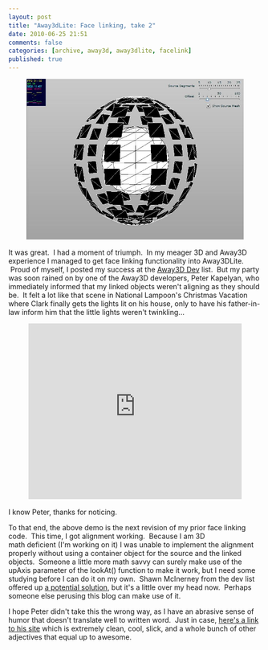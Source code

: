 ```yaml
---
layout: post
title: "Away3dLite: Face linking, take 2"
date: 2010-06-25 21:51
comments: false
categories: [archive, away3d, away3dlite, facelink]
published: true
---
```


<p style="text-align: center;"><a href="/demos/normals_align/sandbox.html" class="fancybox.iframe"><img title="normals_align" src="/images/normals2.jpg" alt="" width="433" height="320" /></a></p>

It was great.  I had a moment of triumph.  In my meager 3D and Away3D experience I managed to get face linking functionality into Away3DLite.  Proud of myself, I posted my success at the <a href="http://groups.google.com/group/away3d-dev/browse_thread/thread/960780192fbb77bd" target="_blank">Away3D Dev</a> list.  But my party was soon rained on by one of the Away3D developers, Peter Kapelyan, who immediately informed that my linked objects weren't aligning as they should be.  It felt a lot like that scene in National Lampoon's Christmas Vacation where Clark finally gets the lights lit on his house, only to have his father-in-law inform him that the little lights weren't twinkling...</p>
<p style="text-align: center;"><object classid="clsid:d27cdb6e-ae6d-11cf-96b8-444553540000" width="425" height="350" codebase="http://download.macromedia.com/pub/shockwave/cabs/flash/swflash.cab#version=6,0,40,0"><param name="src" value="http://www.youtube.com/v/nsaxNehMibg" /><embed type="application/x-shockwave-flash" width="425" height="350" src="http://www.youtube.com/v/nsaxNehMibg"></embed></object>

<p style="text-align: left;">I know Peter, thanks for noticing.</p>
<p style="text-align: left;">To that end, the above demo is the next revision of my prior face linking code.  This time, I got alignment working.  Because I am 3D math deficient (I'm working on it) I was unable to implement the alignment properly without using a container object for the source and the linked objects.  Someone a little more math savvy can surely make use of the upAxis parameter of the lookAt() function to make it work, but I need some studying before I can do it on my own.  Shawn McInerney from the dev list offered up <a href="http://moosemouse.com/up-object-test.html" target="_blank">a potential solution</a>, but it's a little over my head now.  Perhaps someone else perusing this blog can make use of it.</p>
<p style="text-align: left;">I hope Peter didn't take this the wrong way, as I have an abrasive sense of humor that doesn't translate well to written word.  Just in case, <a href="http://www.flashten.com/" target="_blank">here's a link to his site</a> which is extremely clean, cool, slick, and a whole bunch of other adjectives that equal up to awesome.</p>